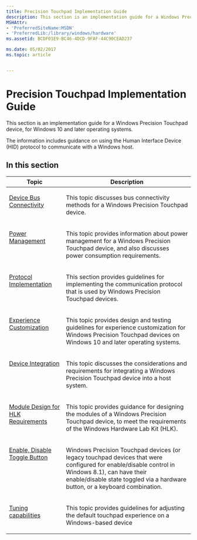```yaml
---
title: Precision Touchpad Implementation Guide
description: This section is an implementation guide for a Windows Precision Touchpad device, for Windows 10 and later operating systems.
MSHAttr:
- 'PreferredSiteName:MSDN'
- 'PreferredLib:/library/windows/hardware'
ms.assetid: BCDF01E9-BC46-4DCD-9FAF-44C90CEAD237

ms.date: 05/02/2017
ms.topic: article


---
```


# Precision Touchpad Implementation Guide


This section is an implementation guide for a Windows Precision Touchpad device, for Windows 10 and later operating systems.

The information includes guidance on using the Human Interface Device (HID) protocol to communicate with a Windows host.

## In this section


<table>
<thead valign="bottom">
<tr class="header">
<th>Topic</th>
<th>Description</th>
</tr>
</thead>
<tbody valign="top">
<tr class="odd">
<td><p><a href="touchpad-device-bus-connectivity.md" data-raw-source="[Device Bus Connectivity](touchpad-device-bus-connectivity.md)">Device Bus Connectivity</a></p></td>
<td><p>This topic discusses bus connectivity methods for a Windows Precision Touchpad device.</p></td>
</tr>
<tr class="even">
<td><p><a href="touchpad-power-consumption.md" data-raw-source="[Power Management](touchpad-power-consumption.md)">Power Management</a></p></td>
<td><p>This topic provides information about power management for a Windows Precision Touchpad device, and also discusses power consumption requirements.</p></td>
</tr>
<tr class="odd">
<td><p><a href="touchpad-protocol-implementation.md" data-raw-source="[Protocol Implementation](touchpad-protocol-implementation.md)">Protocol Implementation</a></p></td>
<td><p>This section provides guidelines for implementing the communication protocol that is used by Windows Precision Touchpad devices.</p></td>
</tr>
<tr class="even">
<td><p><a href="touchpad-experience-customization.md" data-raw-source="[Experience Customization](touchpad-experience-customization.md)">Experience Customization</a></p></td>
<td><p>This topic provides design and testing guidelines for experience customization for Windows Precision Touchpad devices on Windows 10 and later operating systems.</p></td>
</tr>
<tr class="odd">
<td><p><a href="touchpad-device-integration.md" data-raw-source="[Device Integration](touchpad-device-integration.md)">Device Integration</a></p></td>
<td><p>This topic discusses the considerations and requirements for integrating a Windows Precision Touchpad device into a host system.</p></td>
</tr>
<tr class="even">
<td><p><a href="touchpad-module-design-for-hlk-requirements.md" data-raw-source="[Module Design for HLK Requirements](touchpad-module-design-for-hlk-requirements.md)">Module Design for HLK Requirements</a></p></td>
<td><p>This topic provides guidance for designing the modules of a Windows Precision Touchpad device, to meet the requirements of the Windows Hardware Lab Kit (HLK).</p></td>
</tr>
<tr class="odd">
<td><p><a href="touchpad-toggle-button-to-enable-or-disable.md" data-raw-source="[Enable, Disable Toggle Button](touchpad-toggle-button-to-enable-or-disable.md)">Enable, Disable Toggle Button</a></p></td>
<td><p>Windows Precision Touchpad devices (or legacy touchpad devices that were configured for enable/disable control in Windows 8.1), can have their enable/disable state toggled via a hardware button, or a keyboard combination.</p></td>
</tr>
<tr class="even">
<td><p><a href="touchpad-tuning-guidelines.md" data-raw-source="[Tuning capabilities](touchpad-tuning-guidelines.md)">Tuning capabilities</a></p></td>
<td><p>This topic provides guidelines for adjusting the default touchpad experience on a Windows-based device</p></td>
</tr>
</tbody>
</table>
